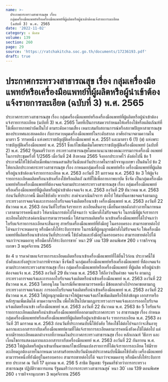 ```yaml
---
name: >-
  ประกาศกระทรวงสาธารณสุข เรื่อง
  กลุ่มเครื่องมือแพทย์หรือเครื่องมือแพทย์ที่ผู้ผลิตหรือผู้นำเข้าต้องแจ้งรายการละเอียด
  (ฉบับที่ 3) พ.ศ. 2565
date: '2022-11-02'
category: ง พิเศษ
volume: 139
section: 260
page: 29
source: 'https://ratchakitcha.soc.go.th/documents/17236193.pdf'
draft: true
---
```


# ประกาศกระทรวงสาธารณสุข เรื่อง กลุ่มเครื่องมือแพทย์หรือเครื่องมือแพทย์ที่ผู้ผลิตหรือผู้นำเข้าต้องแจ้งรายการละเอียด (ฉบับที่ 3) พ.ศ. 2565

ประกาศกระทรวงสาธารณสุข เรื่อง กลุ่มเครื่องมือแพทย์หรือเครื่องมือแพทย์ที่ผู้ผลิตหรือผู้นำเข้าต้องแจ้งรายการละเอียด (ฉบับที่ 3) พ.ศ. 2565 โดยที่เป็นการสมควรกำหนดให้เครื่องใช้หรือผลิตภัณฑ์ที่ใช้เพื่อกายภาพบำบัดเป็นไป ตามระดับความเสี่ยง เหมาะสมกับสถานการณ์หรือสภาพปัญหาสาธารณสุขของประเทศและสอดคล้อง กับการควบคุมเครื่องมือแพทย์ในระดับสากล อาศัยอำนาจตามความในมาตรา 5 วรรคหนึ่ง แห่งพระราชบัญญัติเครื่องมือแพทย์ พ.ศ. 2551 และมาตรา 6 (1) (ข) แห่งพระราชบัญญัติเครื่องมือแพทย์ พ.ศ. 2551 ซึ่งแก้ไขเพิ่มเติมโดยพระราชบัญญัติเครื่องมือแพทย์ (ฉบับที่ 2) พ.ศ. 2562 รัฐมนตรีว่าการ กระทรวงสาธารณสุขโดยคาแนะนาของคณะกรรมการเครื่องมื อแพทย์ ในการประชุมครั้งที่ 1/2565 เมื่อวันที่ 24 สิงหาคม 2565 จึงออกประกาศไว้ ดังต่อไปนี้ ข้อ 1 ประกาศนี้ให้ใช้บังคับเมื่อพ้นกาหนดสามสิบวันนับแต่วันประกาศในราชกิจจานุเบกษา เป็นต้นไป ข้อ 2 ให้ยกเลิกประกาศกระทรวงสาธารณสุข เรื่อง กาหนดกลุ่มเครื่องมื อแพทย์หรือ เครื่องมือแพทย์ที่ผู้ผลิตหรือผู้นาเข้าต้องแจ้งรายการละเอียด พ.ศ. 2563 ลงวันที่ 31 มกราคม พ.ศ. 2563 ข้อ 3 ให้ผู้แจ้งรายการละเอียดผลิตหรือนาเข้าเครื่องใช้หรือผลิตภั ณฑ์ที่ใช้เพื่อกายภาพบาบัด ซึ่งจัด เป็นกลุ่มเครื่องมือแพทย์หรือเครื่องมือแพทย์ที่ต้องจดแจ้งตามประกาศกระทรวงสาธารณสุข เรื่อง กลุ่มเครื่องมือแพทย์หรือเครื่องมือแพทย์ที่ผู้ผลิตหรือผู้นำเข้าต้องจดแจ้ง พ.ศ. 2563 ลงวันที่ 29 ธันวาคม พ.ศ. 2563 ก่อนวันที่ประกาศนี้ มีผลใช้บังคับ หากประ สงค์จะดาเนินกิจการ ต่อไป ให้มายื่นคาขอจดแจ้งตามกฎกระทรวงการจดแจ้งและการออกใบรับจดแจ้งผลิตหรือนาเข้า เครื่องมือแพทย์ พ.ศ. 2563 ลงวันที่ 22 ธันวาคม พ.ศ. 2563 ก่อนวันที่ใบรับแจ้งรายการ ละเอียดสิ้นอายุ เมื่อยื่นคาขอดังกล่าวภายในกาหนดเวลาตามวรรคหนึ่งแล้ว ให้ดาเนินการต่อไปได้จนกว่า จะมีคาสั่งไม่รับจดแจ้ง ในกรณีที่ผู้แจ้งรายการละเอียดไม่ประสงค์ดาเนินการตามวรรคหนึ่ง ให้สามารถผลิตหรือ นาเข้าเครื่องมือแพทย์ได้ไปจนกว่าใบรับแจ้งรายการละเอียดจะสิ้นอายุ สาหรับเครื่องมือแพทย์ที่ยังมีอยู่ ในครอบครอง สามารถขายต่อไปได้จนกว่าจะหมดอายุ หรือมีคาสั่งให้ระงับการขาย ในกรณีที่ผู้อนุญาตมีคำสั่งไม่รับจดแจ้ง ให้เครื่องมือแพทย์ที่ผลิตหรือนาเข้าก่อนวันที่ประกาศนี้ ใช้บังคับและยังมีอยู่ในครอบครอง สามารถขายต่อไปได้จนกว่าจะหมดอายุ หรือมีคาสั่งให้ระงับการขาย ้ หนา 29 ่ เลม 139 ตอนพิเศษ 260 ง ราชกิจจานุเบกษา 3 พฤศจิกายน 2565

ข้อ 4 บ รรดาคำขอแจ้งรายการละเอียดผลิตหรือนาเข้าเครื่องมือแพทย์ที่ได้ยื่นไว้ก่อน ประกาศนี้ใช้บังคับและยังอยู่ระหว่างการพิจารณา ซึ่งจัดเป็ นกลุ่มเครื่องมือแพทย์หรือเครื่องมือแพทย์ ที่ต้องจดแจ้งตามประกาศกระทรวงสาธารณสุข เรื่อง กลุ่มเครื่องมือแพทย์หรือเครื่องมือแพทย์ ที่ผู้ผลิต หรือผู้นำเข้าต้องจดแจ้ง พ.ศ. 2563 ลงวันที่ 29 ธันวาคม พ.ศ. 2563 ให้ถือว่าเป็นคำขอ จดแจ้ง ตามกฎกระทรวงการจดแจ้งและการออกใบรับจดแจ้งผลิตหรือนำเข้าเครื่องมือแพทย์ พ.ศ. 2563 ลงวันที่ 22 ธันวาคม พ.ศ. 2563 โดยอนุโลม ในกรณีที่คาขอตามวรรคหนึ่ง มีข้อแตกต่างไปจากคาขอตามกฎกระทรวงการจดแจ้งและ การออกใบรับจดแจ้งผลิตหรือนำเข้าเครื่องมือแพทย์ พ.ศ. 2563 ลงวันที่ 22 ธันวาคม พ.ศ. 2563 ให้ผู้อนุญาตมีอานาจให้ผู้ขอจดแจ้งแก้ไขเพิ่มเติมหรือให้ส่งข้อมูล เอกสารหรือหลักฐานเพิ่มเติมได้ ตามความจาเป็น เพื่อให้เป็นไปตามกฎกระทรวงการจดแจ้งและการออกใบรับจดแจ้งผลิตหรือนาเข้า เครื่องมือแพทย์ พ.ศ. 2563 ลงวันที่ 22 ธันวาคม พ.ศ. 2563 ข้อ 5 ใบรับแจ้งรายการละเอียดผลิตหรือนำเข้าเครื่องมือแพทย์ที่ออกตามประกาศกระทร วง สาธารณสุข เรื่อง กำหนดกลุ่มเครื่องมือแพทย์หรือเครื่องมือแพทย์ที่ผู้ผลิตหรือผู้นาเข้าต้องแจ้ง รายการละเอียด พ.ศ. 2563 ลงวันที่ 31 มกราคม พ.ศ. 2563 ก่อนวันที่ประกาศฉบับนี้ใช้บังคับ ให้คงใช้ได้ต่อไปจนกว่าจะสิ้นอายุ ฉลากและเอกสารกากับเครื่องมือแพทย์ตามที่ได้แจ้งรายการละเอียดตามวรรคหนึ่งยังคงใช้ได้ต่อไป แต่หากมีรายละเอียดแตกต่างจากที่กาหนดในประกาศกระทรวงสาธารณสุข เรื่อง หลักเกณฑ์ วิธีการ และเงื่อนไขการแสดงฉลากและเอกสารกากับเครื่องมือแพทย์ พ.ศ. 2563 ลงวันที่ 22 กันยายน พ.ศ. 2563 ให้ผู้ผลิตหรือผู้นาเข้ามายื่นคาขอแก้ไขเปลี่ยนแปลงรายการที่ได้แจ้งรายการละเอียด ให้มีรายละเอียดถูกต้องภายในกาหนดเวลาสามร้อยหกสิบวันนับแต่ประกาศฉบับนี้มีผลใช้บังคับ เครื่องมือแพทย์ตามวรรคหนึ่งที่ยังมีอยู่ในครอบครอง สามารถขายต่อไปได้ จนกว่าจะหมดอายุ หรือมีคาสั่งให้ระงับการขาย ประกาศ ณ วันที่ 17 ตุลาคม พ.ศ. 256 5 สาธิต ปิตุเตชะ รัฐมนตรีช่วยว่าการกระทรวงสาธารณสุข ปฏิบัติราชการแทน รัฐมนตรีว่าการกระทรวงสาธารณสุข ้ หนา 30 ่ เลม 139 ตอนพิเศษ 260 ง ราชกิจจานุเบกษา 3 พฤศจิกายน 2565
